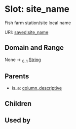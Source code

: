 
# Slot: site_name

Fish farm station/site local name

URI: [saved:site_name](https://marine.gov.scot/metadata/saved/schema/site_name)


## Domain and Range

None &#8594;  <sub>0..1</sub> [String](types/String.md)

## Parents

 *  is_a: [column_descriptive](column_descriptive.md)

## Children


## Used by

